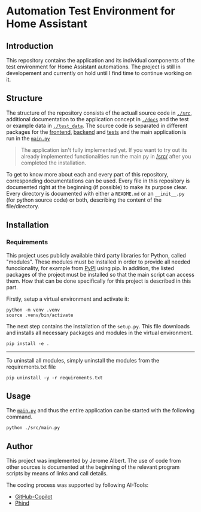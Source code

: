 # Automation Test Environment for Home Assistant

## Introduction

This repository contains the application and its individual components of the test environment for Home Assistant automations.
The project is still in developement and currently on hold until I find time to continue working on it.

## Structure

The structure of the repository consists of the actuall source code in [`./src`](https://github.com/JeroPluy/Automation_test_env/tree/main/src), additional documentation to the application concept in [`./docs`](https://github.com/JeroPluy/Automation_test_env/tree/main/docs) and the test or example data in [`./test_data`](https://github.com/JeroPluy/Automation_test_env/tree/main/test_data). The source code is separated in different packages for the [frontend](https://github.com/JeroPluy/Automation_test_env/tree/main/src/backend), [backend](https://github.com/JeroPluy/Automation_test_env/tree/main/src/backend) and [tests](https://github.com/JeroPluy/Automation_test_env/tree/main/src/test) and the main application is run in the [`main.py`](https://github.com/JeroPluy/Automation_test_env/blob/main/src/main.py)

> The application isn't fully implemented yet. If you want to try out its already implemented functionalities run the main.py in [/src/](https://github.com/JeroPluy/Automation_test_env/tree/main/src) after you completed the installation.

To get to know more about each and every part of this repository, corresponding documentations can be used. Every file in this repository is documented right at the beginning (if possible) to make its purpose clear. Every directory is documented with either a `README.md` or an `__init__.py` (for python source code) or both, describing the content of the file/directory.

## Installation

### Requirements

This project uses publicly available third party libraries for Python, called "modules". These modules must be installed in order to provide all needed funccionality, for example from [PyPI](https://pypi.org/) using pip. In addition, the listed packages of the project must be installed so that the main script can access them. How that can be done specifically for this project is described in this part.

Firstly, setup a virtual environment and activate it:

```shell
python -m venv .venv
source .venv/bin/activate
```

The next step contains the installation of the `setup.py`. This file downloads and installs all necessary packages and modules in the virtual environment.

```shell
pip install -e .
```

---

To uninstall all modules, simply uninstall the modules from the requirements.txt file

```shell
pip uninstall -y -r requirements.txt
```

## Usage

The [`main.py`](https://github.com/JeroPluy/Automation_test_env/blob/main/src/main.py) and thus the entire application can be started with the following command.

```shell
python ./src/main.py
```

## Author

This project was implemented by Jerome Albert. The use of code from other sources is documented at the beginning of the relevant program scripts by means of links and call details.

The coding process was supported by following AI-Tools:

- [GitHub-Copilot](https://github.com/features/copilot)
- [Phind](https://www.phind.com)
